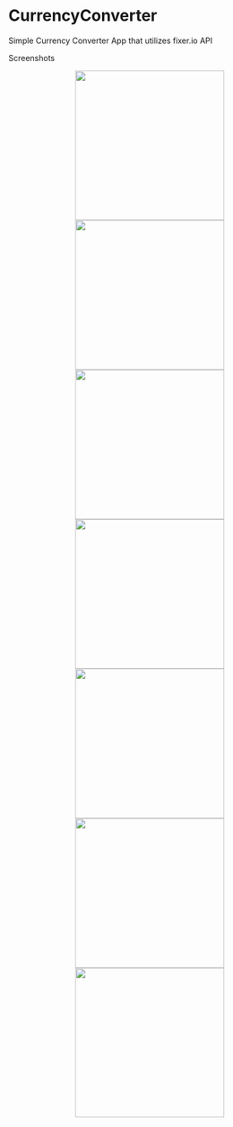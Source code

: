 # CurrencyConverter
Simple Currency Converter App that utilizes fixer.io API

Screenshots
<p align="center">
  <img src="http://kandidproductions.com/github/currencyconverter/IMG_1503.PNG" width="266"/>
  <img src="http://kandidproductions.com/github/currencyconverter/IMG_1504.PNG" width="266"/>
  <img src="http://kandidproductions.com/github/currencyconverter/IMG_1505.PNG" width="266"/>
  <img src="http://kandidproductions.com/github/currencyconverter/IMG_1506.PNG" width="266"/>
  <img src="http://kandidproductions.com/github/currencyconverter/IMG_1507.PNG" width="266"/>
  <img src="http://kandidproductions.com/github/currencyconverter/IMG_1508.PNG" width="266"/>
  <img src="http://kandidproductions.com/github/currencyconverter/IMG_1509.PNG" width="266"/>
</p>
